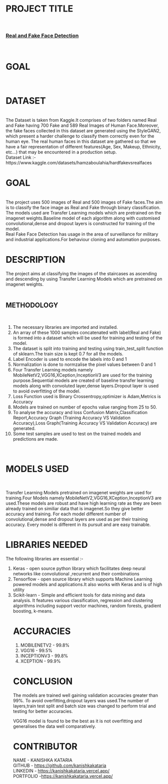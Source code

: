 <h1>PROJECT TITLE</h1>
<br>
<h3>
<u>Real and Fake Face Detection</u></h3>
<br>
<h1>GOAL</h1>
<br>
<h1>DATASET</h1>
<br>
The Dataset is taken from Kaggle.It comprises of two folders named Real and Fake having 700 Fake and 589 Real Images of Human Face.Moreover, the fake faces collected in this dataset are generated using the StyleGAN2, which present a harder challenge to classify them correctly even for the human eye. The real human faces in this dataset are gathered so that we have a fair representation of different features(Age, Sex, Makeup, Ethnicity, etc…) that may be encountered in a production setup.
<br>
Dataset Link :- https://www.kaggle.com/datasets/hamzaboulahia/hardfakevsrealfaces
<br>

<h1>GOAL</h1>
<br>
The project uses 500 images of Real and 500 images of Fake faces.The aim is to classify the face image as Real and Fake through binary classification.<br>
The models used are Transfer Learning models which are pretrained on the imagenet weights.Baseline model of each algorithm along with customised convolutional,dense and dropout layers is constructed for training of the model.
<br>
Real Fake Face Detection has usage in the area of surveillance for military and industrial applications.For behaviour cloning and automation purposes.
<br>

<h1>DESCRIPTION</h1>

The project aims at classifying the images of the staircases as ascending and descending by using Transfer Learning Models which are pretrained on imagenet weights.<br>
<br>
<h2>METHODOLOGY</h2>
<br>
<ol>
<li>The necessary libraries are imported and installed.</li><li>An array of these 1000 samples concatenated with label(Real and Fake) is formed into a dataset which will be used for training and testing of the model.</li><li>The dataset is split into training and testing using train_test_split function of sklearn.The train size is kept 0.7 for all the models.</li><li>Label Encoder is used to encode the labels into 0 and 1</li><li>Normalization is done to normzalise the pixel values between 0 and 1</li>
<li>Four Transfer Learning models namely MobileNetV2,VGG16,XCeption,InceptionV3 are used for the training purpose.Sequential models are created of baseline transfer learning models along with convoluted layer,dense layers.Dropout layer is used to avoid overfitting of the model.</li>
<li>Loss Function used is Binary Crossentropy,optimizer is Adam,Metrics is Accuracy</li>
<li>Models are trained on number of epochs value ranging from 25 to 50.</li>
<li>To analyse the accuracy and loss Confusion Matrix,Classification Report,Accuracy Graph (Training Accuracy VS Validation Accuracy),Loss Graph(Training Accuracy VS Validation Accuracy) are generated.
</li>
<li>Some test samples are used to test on the trained models and predictions are made.
</li>
</ol>
<br>
<h1>MODELS USED</h1>
<br>

Transfer Learning Models pretrained on imagenet weights are used for training.Four Models namely MobileNetV2,VGG16,XCeption,InceptionV3 are used.These models are robust and have high learning rate as they are been already trained on similiar data that is imagenet.So they give better accuracy and training.
For each model different number of convolutional,dense and dropout layers are used as per their training accuracy.
Every model is different in its pursuit and are easy trainable.
<br>


<h1>LIBRARIES NEEDED</h1>

The following libraries are essential :-
<br>
<ol>
<li>Keras - open source python library which facilitates deep neural networks like convolutional ,recurrent and their combinations</li>
<li>Tensorflow - open source library which supports Machine Learning powered models and applications.It also works with Keras and is of high utility </li>
<li>Scikit-learn - Simple and efficient tools for data mining and data analysis. It features various classification, regression and clustering algorithms including support vector machines, random forests, gradient boosting, k-means.
</li>


<h1>ACCURACIES</h1>
<ol>
<li>MOBILENETV2 - 99.8%</li>
<li>VGG16 - 99.5%</li>
<li>INCEPTIONV3 - 99.8%</li>
<li>XCEPTION - 99.9%</li>

</ol>

<h1>CONCLUSION</h1>

The models are trained well gaining validation accuracies greater than 99%.
To avoid overfitting,dropout layers was used.The number of layers,train test split and batch size was changed to perform trial and testing for better accuracies.

VGG16 model is found to be the best as it is not overfitting and generalises the data well comparatively.

<h1>CONTRIBUTOR</h1>

NAME - KANISHKA KATARIA
<br>
GITHUB - https://github.com/kanishkakataria
<br>
LINKEDIN - https://kanishkakataria.vercel.app/
<br>
PORTFOLIO -https://kanishkakataria.vercel.app/
